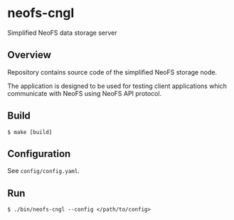 # neofs-cngl
Simplified NeoFS data storage server

## Overview

Repository contains source code of the simplified NeoFS storage node.

The application is designed to be used for testing client applications 
which communicate with NeoFS using NeoFS API protocol.

## Build

```shell
$ make [build]
```

## Configuration

See `config/config.yaml`.

## Run

```shell
$ ./bin/neofs-cngl --config </path/to/config>
```